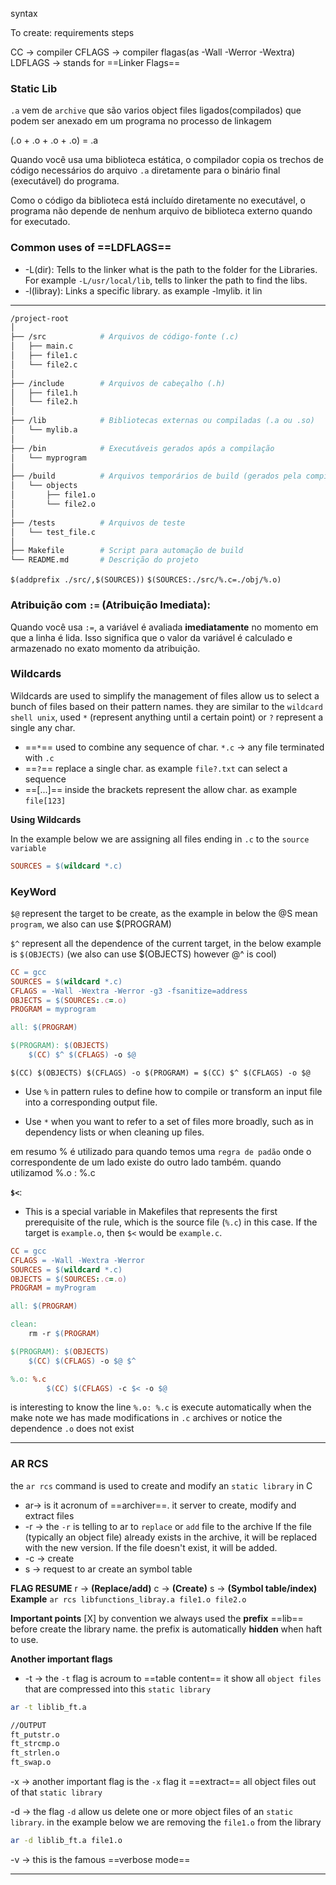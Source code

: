 
syntax

To create: requirements
	steps
	
CC -> compiler
CFLAGS -> compiler flagas(as -Wall -Werror -Wextra)
LDFLAGS -> stands for ==Linker Flags==

### Static Lib
`.a` vem de `archive` que são varios object files ligados(compilados) que podem ser anexado em um programa no processo de linkagem 

(.o + .o + .o + .o) = .a

Quando você usa uma biblioteca estática, o compilador copia os trechos de código necessários do arquivo `.a` diretamente para o binário final (executável) do programa.

Como o código da biblioteca está incluído diretamente no executável, o programa não depende de nenhum arquivo de biblioteca externo quando for executado.
### Common uses of ==LDFLAGS==
- -L(dir): Tells to the linker what is the path to the folder for the Libraries. For example `-L/usr/local/lib`, tells to linker the path to find the libs.
- -l(libray): Links a specific library. as example -lmylib. it lin


----
```bash
/project-root
│
├── /src            # Arquivos de código-fonte (.c)
│   ├── main.c
│   ├── file1.c
│   └── file2.c
│
├── /include        # Arquivos de cabeçalho (.h)
│   ├── file1.h
│   └── file2.h
│
├── /lib            # Bibliotecas externas ou compiladas (.a ou .so)
│   └── mylib.a
│
├── /bin            # Executáveis gerados após a compilação
│   └── myprogram
│
├── /build          # Arquivos temporários de build (gerados pela compilação)
│   └── objects
│       ├── file1.o
│       └── file2.o
│
├── /tests          # Arquivos de teste
│   └── test_file.c
│
├── Makefile        # Script para automação de build
└── README.md       # Descrição do projeto

```

`$(addprefix ./src/,$(SOURCES))`
`$(SOURCES:./src/%.c=./obj/%.o)`
### Atribuição com `:=` (Atribuição Imediata):

Quando você usa `:=`, a variável é avaliada **imediatamente** no momento em que a linha é lida. Isso significa que o valor da variável é calculado e armazenado no exato momento da atribuição.

### Wildcards
Wildcards are used to simplify the management of files allow us to select a bunch of files based on their pattern names. they are similar to the `wildcard shell unix`, used `*` (represent anything until a certain point) or `?` represent a single any char.

- ==`*`== used to combine any sequence of char. `*.c` -> any file terminated with `.c`
- ==`?`== replace a single char. as example `file?.txt` can select a sequence
- ==[...]== inside the brackets represent the allow char. as example `file[123]`


**Using Wildcards**

In the example below we are assigning all files ending in `.c` to the `source variable`
```makefile
SOURCES = $(wildcard *.c)
```

### KeyWord

`$@` represent the target to be create, as the example in below the @S mean `program`, we also can use $(PROGRAM)

`$^` represent all the dependence  of the current target, in the below example is `$(OBJECTS)`
(we also can use $(OBJECTS) however @^ is cool)
```makefile
CC = gcc
SOURCES = $(wildcard *.c)
CFLAGS = -Wall -Wextra -Werror -g3 -fsanitize=address
OBJECTS = $(SOURCES:.c=.o)
PROGRAM = myprogram

all: $(PROGRAM)

$(PROGRAM): $(OBJECTS)
	$(CC) $^ $(CFLAGS) -o $@
```

`$(CC) $(OBJECTS) $(CFLAGS) -o $(PROGRAM) = $(CC) $^ $(CFLAGS) -o $@`

- Use `%` in pattern rules to define how to compile or transform an input file into a corresponding output file.

- Use `*` when you want to refer to a set of files more broadly, such as in dependency lists or when cleaning up files.

em resumo % é utilizado para quando temos uma `regra de padão` onde o correspondente de um lado existe do outro lado também. quando utilizamod %.o : %.c

**`$<`**:
- This is a special variable in Makefiles that represents the first prerequisite of the rule, which is the source file (`%.c`) in this case. If the target is `example.o`, then `$<` would be `example.c`.
```makefile
CC = gcc
CFLAGS = -Wall -Wextra -Werror 
SOURCES = $(wildcard *.c)
OBJECTS = $(SOURCES:.c=.o)
PROGRAM = myProgram

all: $(PROGRAM)

clean: 
	rm -r $(PROGRAM)

$(PROGRAM): $(OBJECTS)
	$(CC) $(CFLAGS) -o $@ $^

%.o: %.c
		$(CC) $(CFLAGS) -c $< -o $@
```

is interesting to know the line `%.o: %.c` is execute automatically when the make note we has made modifications in `.c` archives or notice the dependence `.o` does not exist  

---
### AR RCS
the `ar rcs` command is used to create and modify an `static library` in C
- ar-> is it acronum of ==archiver==. it server to create, modify and extract files
- -r -> the `-r` is telling to ar to `replace` or `add` file to the archive If the file (typically an object file) already exists in the archive, it will be replaced with the new version. If the file doesn't exist, it will be added.
- -c -> create
- s -> request to ar create an symbol table

**FLAG RESUME**
r -> **(Replace/add)**
c -> **(Create)**
s -> **(Symbol table/index)**
**Example**
`ar rcs libfunctions_libray.a file1.o file2.o`

**Important points**
[X] by convention we always used the **prefix** ==lib== before create the library name. the prefix is automatically **hidden** when haft  to use.

**Another important flags**

- -t -> the `-t` flag is acroum to ==table content== it show all `object files` that are compressed into this `static library`

```bash
ar -t liblib_ft.a

//OUTPUT
ft_putstr.o
ft_strcmp.o
ft_strlen.o
ft_swap.o
```

-x -> another important flag is the `-x` flag it ==extract== all object files out of that `static library` 

-d -> the flag `-d` allow us delete one or more object files of an `static library`. in the example below we are removing the `file1.o` from the library

```bash
ar -d liblib_ft.a file1.o
```

-v -> this is the famous ==verbose mode==



---

